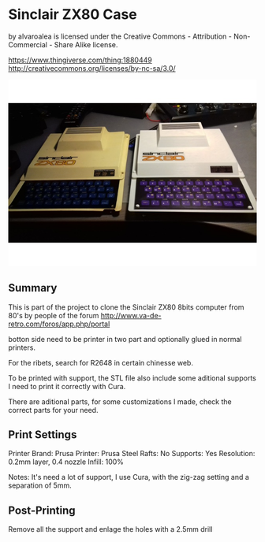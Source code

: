 # Sinclair ZX80 Case

by alvaroalea is licensed under the Creative Commons - Attribution - Non-Commercial - Share Alike license.

https://www.thingiverse.com/thing:1880449
http://creativecommons.org/licenses/by-nc-sa/3.0/


![Printed Case](images/35f4a9de60203c9913123d69c0bc29c3_preview_featured.jpg?raw=true "Printed Case")



## Summary

This is part of the project to clone the Sinclair ZX80 8bits computer from 80's by people of the forum http://www.va-de-retro.com/foros/app.php/portal

botton side need to be printer in two part and optionally glued  in normal printers.

For the ribets, search for R2648 in certain chinesse web.

To be printed with support, the STL file also include some aditional supports I need to print it correctly with Cura.

There are aditional parts, for some customizations I made, check the correct parts for your need.


## Print Settings

Printer Brand: Prusa
Printer: Prusa Steel
Rafts: No
Supports: Yes
Resolution: 0.2mm layer, 0.4 nozzle
Infill: 100%

Notes: 
It's need a lot of support, I use Cura, with the zig-zag setting and a separation of 5mm.

## Post-Printing

Remove all the support and enlage the holes with a 2.5mm drill
